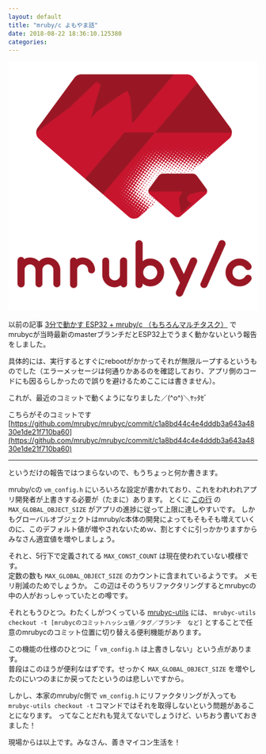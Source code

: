 ```yaml
---
layout: default
title: "mruby/c よもやま話"
date: 2018-08-22 18:36:10.125380
categories: 
---
```


![](/assets/images/201808/mrubyc_logo_04.png)

以前の記事 [3分で動かす ESP32 + mruby/c （もちろんマルチタスク）](http://shimane.monstar-lab.com/hasumin/esp32-mrubyc-utils) でmrubycが当時最新のmasterブランチだとESP32上でうまく動かないという報告をしました。


具体的には、実行するとすぐにrebootがかかってそれが無限ループするというものでした（エラーメッセージは何通りかあるのを確認しており、アプリ側のコードにも因るらしかったので誤りを避けるためここには書きません）。


これが、最近のコミットで動くようになりました／(^o^)＼ﾔｯﾀｾﾞ


こちらがそのコミットです [https://github.com/mrubyc/mrubyc/commit/c1a8bd44c4e4dddb3a643a4830e1de21f710ba60](https://github.com/mrubyc/mrubyc/commit/c1a8bd44c4e4dddb3a643a4830e1de21f710ba60)

----

というだけの報告ではつまらないので、もうちょっと何か書きます。


mruby/cの `vm_config.h` にいろいろな設定が書かれており、これをわれわれアプリ開発者が上書きする必要が（たまに）あります。
とくに [この行](https://github.com/mrubyc/mrubyc/blob/release1.1/src/vm_config.h#L55) の `MAX_GLOBAL_OBJECT_SIZE` がアプリの進捗に従って上限に達しやすいです。
しかもグローバルオブジェクトはmruby/c本体の開発によってもそもそも増えていくのに、このデフォルト値が増やされないためｗ、割とすぐに引っかかりますからみなさん適宜値を増やしましょう。


それと、5行下で定義されてる `MAX_CONST_COUNT` は現在使われていない模様です。  
定数の数も `MAX_GLOBAL_OBJECT_SIZE` のカウントに含まれているようです。  メモリ削減のためでしょうか。
この辺はそのうちリファクタリングするとmrubycの中の人がおっしゃっていたとの噂です。


それともうひとつ。わたくしがつくっている [mrubyc-utils](https://github.com/hasumikin/mrubyc-utils) には、 `mrubyc-utils checkout -t [mrubycのコミットハッシュ値／タグ／ブランチ　など]` とすることで任意のmrubycのコミット位置に切り替える便利機能があります。


この機能の仕様のひとつに「 `vm_config.h` は上書きしない」という点があります。  
普段はこのほうが便利なはずです。せっかく `MAX_GLOBAL_OBJECT_SIZE` を増やしたのにいつのまにか戻ってたというのは悲しいですから。


しかし、本家のmruby/c側で `vm_config.h` にリファクタリングが入っても `mrubyc-utils checkout -t` コマンドではそれを取得しないという問題があることになります。
ってなことだれも覚えてないでしょうけど、いちおう書いておきました！  

現場からは以上です。みなさん、善きマイコン生活を！


